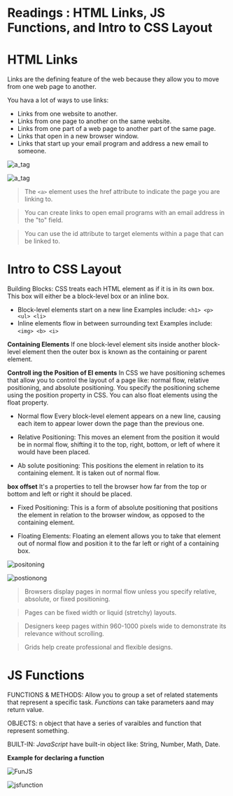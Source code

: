 # Readings : HTML Links, JS Functions, and Intro to CSS Layout

# HTML Links 

Links are the defining feature of the web because they allow you to move from one web page to another.

You hava a lot of ways to use links:
* Links from one website to another.
* Links from one page to another on the same website.
* Links from one part of a web page to another part of the same page.
* Links that open in a new browser window.
* Links that start up your email program and address a new email to someone.

![a_tag](https://www.computerhope.com/jargon/h/html-tag.gif)

![a_tag](https://i.ytimg.com/vi/IK35oTxuQz8/maxresdefault.jpg)

>The `<a>` element uses the href attribute to indicate the page you are linking to.

>You can create links to open email programs with an email address in the "to" field.

>You can use the id attribute to target elements within a page that can be linked to.

# Intro to CSS Layout

Building Blocks: CSS treats each HTML element as if it is in its own box. This box will either be a block-level box or an inline box.

   * Block-level elements start on a new line
     Examples include:
       `<h1> <p> <ul> <li>`
   * Inline elements flow in between surrounding text Examples include:
           `<img> <b> <i>`


**Containing Elements** If one block-level element sits inside another block-level element then the outer box is known as the containing or parent element.       

**Controll ing the Position of El ements**
In CSS we have positioning schemes that allow you to control the layout of a page like: normal flow, relative positioning, and absolute positioning. You specify the positioning scheme using the position property in CSS. You can also float elements using the float property.

* Normal flow Every block-level element appears on a new line, causing each item to appear lower down the page than the previous one.

* Relative Positioning: This moves an element from the position it would be in normal
flow, shifting it to the top, right, bottom, or left of where it would have been placed.

* Ab solute positioning: This positions the element in relation to its containing element. It is taken out of normal flow.

**box offset** It's a properties to tell the browser how far from the top or bottom and left or right it should be placed.
* Fixed Positioning: This is a form of absolute
positioning that positions the element in relation to the browser window, as opposed to the containing element.

* Floating Elements: Floating an element allows
you to take that element out of normal flow and position it to the far left or right of a containing box.

![positoning](https://hackernoon.com/drafts/t2w3yae.png)

![postionong](https://image.slidesharecdn.com/positionanditsvalues-170702045148/95/css-position-and-its-values-1-638.jpg?cb=1498971289)

>Browsers display pages in normal flow unless you
specify relative, absolute, or fixed positioning.

>Pages can be fixed width or liquid (stretchy) layouts.

>Designers keep pages within 960-1000 pixels wide to demonstrate its relevance without scrolling.

>Grids help create professional and flexible designs.

# JS Functions

FUNCTIONS & METHODS: Allow you to group a set of related statements that represent a specific task.
*Functions* can take parameters aand may return value.


OBJECTS: n object that have a series of varaibles and function that represent something.


 BUILT-IN:  *JavaScript* have built-in object like: String, Number, Math, Date.



**Example for declaring a function**

 ![FunJS](https://miro.medium.com/max/1526/1*fjf4cc0kHb27cRlnSrmwcQ.png)

![jsfunction](https://miro.medium.com/max/732/1*DBg85yAZexDLyxr6G1rAiQ.png)



